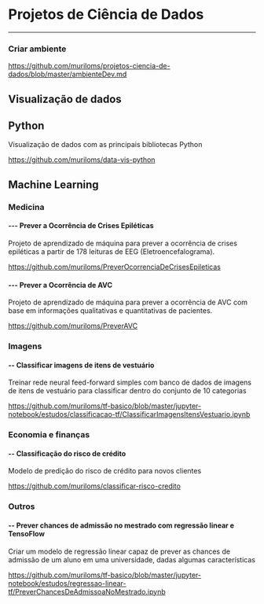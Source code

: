 # Projetos de Ciência de Dados
---
### Criar ambiente
https://github.com/muriloms/projetos-ciencia-de-dados/blob/master/ambienteDev.md

## Visualização de dados
## Python
Visualização de dados com as principais bibliotecas Python</p>
https://github.com/muriloms/data-vis-python

## Machine Learning
### Medicina
#### --- Prever a Ocorrência de Crises Epiléticas
Projeto de aprendizado de máquina para prever a ocorrência de crises epiléticas a partir de 178 leituras de EEG (Eletroencefalograma).</p>
https://github.com/muriloms/PreverOcorrenciaDeCrisesEpileticas

#### --- Prever a Ocorrência de AVC
Projeto de aprendizado de máquina para prever a ocorrência de AVC com base em informações qualitativas e quantitativas de pacientes.</p>
https://github.com/muriloms/PreverAVC

### Imagens
#### -- Classificar imagens de itens de vestuário
Treinar rede neural feed-forward simples com banco de dados de imagens de itens de vestuário para classificar dentro do conjunto de 10 categorias</p>
https://github.com/muriloms/tf-basico/blob/master/jupyter-notebook/estudos/classificacao-tf/ClassificarImagensItensVestuario.ipynb

### Economia e finanças
#### -- Classificação do risco de crédito
Modelo de predição do risco de crédito para novos clientes</p>
https://github.com/muriloms/classificar-risco-credito

### Outros
#### -- Prever chances de admissão no mestrado com regressão linear e TensoFlow
Criar um modelo de regressão linear capaz de prever as chances de admissão de um aluno em uma universidade, dadas algumas características</p>
https://github.com/muriloms/tf-basico/blob/master/jupyter-notebook/estudos/regressao-linear-tf/PreverChancesDeAdmissoaNoMestrado.ipynb
